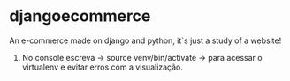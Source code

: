 # djangoecommerce

An e-commerce made on django and python, it`s just a study of a website!

1. No console escreva -> source venv/bin/activate -> para acessar o virtualenv e evitar erros com a visualização.
